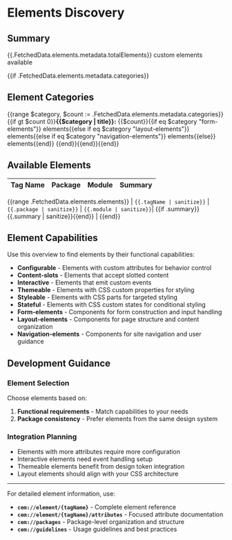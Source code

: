 # Elements Discovery

## Summary
{{.FetchedData.elements.metadata.totalElements}} custom elements available

{{if .FetchedData.elements.metadata.categories}}
## Element Categories

{{range $category, $count := .FetchedData.elements.metadata.categories}}{{if gt $count 0}}**{{$category | title}}:** {{$count}}{{if eq $category "form-elements"}} elements{{else if eq $category "layout-elements"}} elements{{else if eq $category "navigation-elements"}} elements{{else}} elements{{end}}
{{end}}{{end}}{{end}}

## Available Elements

| Tag Name       | Package        | Module       | Summary                            |
| -------------- | -------------- | ------------ | ---------------------------------- |
{{range .FetchedData.elements.elements}}
| `{{.tagName | sanitize}}` | `{{.package | sanitize}}` | `{{.module | sanitize}}`| {{if .summary}}{{.summary | sanitize}}{{end}} |
{{end}}

## Element Capabilities

Use this overview to find elements by their functional capabilities:

- **Configurable** - Elements with custom attributes for behavior control
- **Content-slots** - Elements that accept slotted content
- **Interactive** - Elements that emit custom events
- **Themeable** - Elements with CSS custom properties for styling
- **Styleable** - Elements with CSS parts for targeted styling
- **Stateful** - Elements with CSS custom states for conditional styling
- **Form-elements** - Components for form construction and input handling
- **Layout-elements** - Components for page structure and content organization
- **Navigation-elements** - Components for site navigation and user guidance

## Development Guidance

### Element Selection
Choose elements based on:
1. **Functional requirements** - Match capabilities to your needs
2. **Package consistency** - Prefer elements from the same design system

### Integration Planning
- Elements with more attributes require more configuration
- Interactive elements need event handling setup
- Themeable elements benefit from design token integration
- Layout elements should align with your CSS architecture

---

For detailed element information, use:
- **`cem://element/{tagName}`** - Complete element reference
- **`cem://element/{tagName}/attributes`** - Focused attribute documentation
- **`cem://packages`** - Package-level organization and structure
- **`cem://guidelines`** - Usage guidelines and best practices
